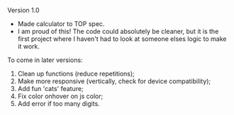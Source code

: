 Version 1.0
- Made calculator to TOP spec.
- I am proud of this! The code could absolutely be cleaner, but it is the first project where I haven't had to look at someone elses logic to make it work.

To come in later versions:
1. Clean up functions (reduce repetitions);
2. Make more responsive (vertically, check for device compatibility);
3. Add fun 'cats' feature;
4. Fix color onhover on js color;
5. Add error if too many digits.
